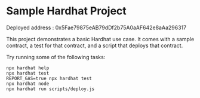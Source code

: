 # Sample Hardhat Project

Deployed address : 0x5Fae79875eAB79dDf2b75A0aAF642e8aAa296317

This project demonstrates a basic Hardhat use case. It comes with a sample contract, a test for that contract, and a script that deploys that contract.

Try running some of the following tasks:

```shell
npx hardhat help
npx hardhat test
REPORT_GAS=true npx hardhat test
npx hardhat node
npx hardhat run scripts/deploy.js
```
